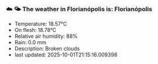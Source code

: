 ### ☁️ 🌤️  The weather in Florianópolis is: Florianópolis

- Temperature: 18.57°C
- On flesh: 18.78°C
- Relative air humidity: 88%
- Rain: 0.0 mm
- Description: Broken clouds
- last updated: 2025-10-01T21:15:16.009398
